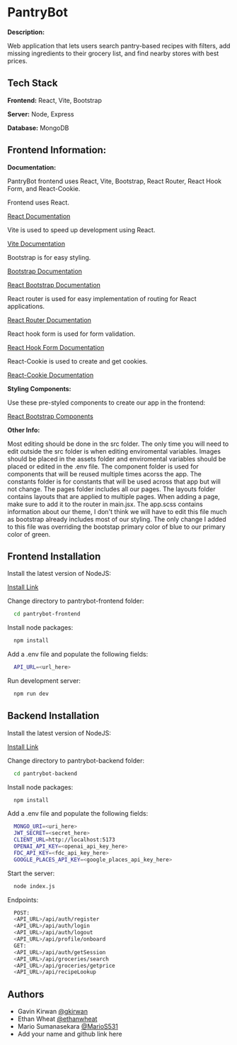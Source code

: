 # PantryBot

**Description:**

Web application that lets users search pantry-based recipes with filters, add missing ingredients to their grocery list, and find nearby stores with best prices.

## Tech Stack

**Frontend:** React, Vite, Bootstrap

**Server:** Node, Express

**Database:** MongoDB

## Frontend Information:

**Documentation:**

PantryBot frontend uses React, Vite, Bootstrap, React Router, React Hook Form, and React-Cookie.

Frontend uses React.

[React Documentation](https://react.dev/)

Vite is used to speed up development using React.

[Vite Documentation](https://vite.dev/)

Bootstrap is for easy styling.

[Bootstrap Documentation](https://getbootstrap.com/)

[React Bootstrap Documentation](https://react-bootstrap.netlify.app/)

React router is used for easy implementation of routing for React applications.

[React Router Documentation](https://reactrouter.com/en/main)

React hook form is used for form validation.

[React Hook Form Documentation](https://www.react-hook-form.com/)

React-Cookie is used to create and get cookies.

[React-Cookie Documentation](https://www.npmjs.com/package/react-cookie)

**Styling Components:**

Use these pre-styled components to create our app in the frontend:

[React Bootstrap Components](https://react-bootstrap.netlify.app/docs/components/accordion)

**Other Info:**

Most editing should be done in the src folder. The only time you will need to edit outside the src folder is when editing enviromental variables. Images should be placed in the assets folder and enviromental variables should be placed or edited in the .env file. The component folder is used for components that will be reused multiple times acorss the app. The constants folder is for constants that will be used across that app but will not change. The pages folder includes all our pages. The layouts folder contains layouts that are applied to multiple pages. When adding a page, make sure to add it to the router in main.jsx. The app.scss contains information about our theme, I don't think we will have to edit this file much as bootstrap already includes most of our styling. The only change I added to this file was overriding the bootstap primary color of blue to our primary color of green.

## Frontend Installation

Install the latest version of NodeJS:

[Install Link](https://nodejs.org/en)

Change directory to pantrybot-frontend folder:

```bash
  cd pantrybot-frontend
```

Install node packages:

```bash
  npm install
```

Add a .env file and populate the following fields:

```bash
  API_URL=<url_here>
```

Run development server:

```bash
  npm run dev
```

## Backend Installation

Install the latest version of NodeJS:

[Install Link](https://nodejs.org/en)

Change directory to pantrybot-backend folder:

```bash
  cd pantrybot-backend
```

Install node packages:

```bash
  npm install
```

Add a .env file and populate the following fields:

```bash
  MONGO_URI=<uri_here>
  JWT_SECRET=<secret_here>
  CLIENT_URL=http://localhost:5173
  OPENAI_API_KEY=<openai_api_key_here>
  FDC_API_KEY=<fdc_api_key_here>
  GOOGLE_PLACES_API_KEY=<google_places_api_key_here>
```

Start the server:

```bash
  node index.js
```

Endpoints:

```bash
  POST:
  <API_URL>/api/auth/register
  <API_URL>/api/auth/login
  <API_URL>/api/auth/logout
  <API_URL>/api/profile/onboard
  GET:
  <API_URL>/api/auth/getSession
  <API_URL>/api/groceries/search
  <API_URL>/api/groceries/getprice
  <API_URL>/api/recipeLookup
```

## Authors

- Gavin Kirwan [@gkirwan](https://www.github.com/gkirwan43)
- Ethan Wheat [@ethanwheat](https://github.com/ethanwheat)
- Mario Sumanasekara [@MarioS531](https://github.com/MarioS531)
- Add your name and github link here
